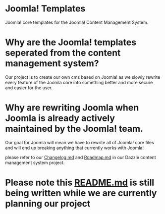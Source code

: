 # Joomla! Templates
Joomla! core templates for the Joomla! Content Management System.
# Why are the Joomla! templates seperated from the content management system?
Our project is to create our own cms based on Joomla! as we slowly rewrite every feature of the Joomla core into something better and more secure and easier for the user.
# Why are rewriting Joomla when Joomla is already actively maintained by the Joomla! team.
Our goal for Joomla will mean we have to rewrite all of Joomla! core files and will end up breaking anything that currently works with Joomla!

please refer to our [Changelog.md](https://github.com/dazzlesoftware/dazzle-cms/blob/master/Changelog.md "Dazzle Content Management System Github") and [Roadmap.md](https://github.com/dazzlesoftware/dazzle-cms/blob/master/Roadmap.md "Dazzle Content Management System Github") in our Dazzle content management system project.

# Please note this [README.md](https://github.com/dazzlesoftware/dazzle-cms/blob/master/README.md "Dazzle Content Management System Github") is still being written while we are currently planning our project
